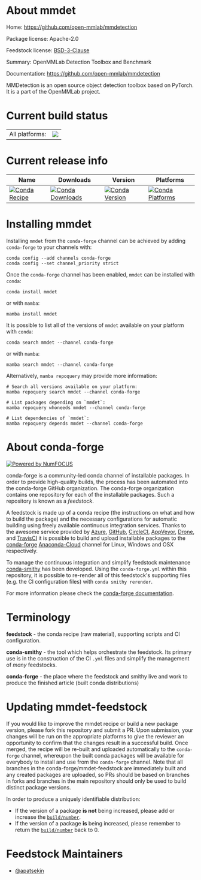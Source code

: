 About mmdet
===========

Home: https://github.com/open-mmlab/mmdetection

Package license: Apache-2.0

Feedstock license: [BSD-3-Clause](https://github.com/conda-forge/mmdet-feedstock/blob/main/LICENSE.txt)

Summary: OpenMMLab Detection Toolbox and Benchmark

Documentation: https://github.com/open-mmlab/mmdetection

MMDetection is an open source object detection toolbox based on PyTorch. It is a part of the OpenMMLab project.


Current build status
====================


<table><tr><td>All platforms:</td>
    <td>
      <a href="https://dev.azure.com/conda-forge/feedstock-builds/_build/latest?definitionId=16653&branchName=main">
        <img src="https://dev.azure.com/conda-forge/feedstock-builds/_apis/build/status/mmdet-feedstock?branchName=main">
      </a>
    </td>
  </tr>
</table>

Current release info
====================

| Name | Downloads | Version | Platforms |
| --- | --- | --- | --- |
| [![Conda Recipe](https://img.shields.io/badge/recipe-mmdet-green.svg)](https://anaconda.org/conda-forge/mmdet) | [![Conda Downloads](https://img.shields.io/conda/dn/conda-forge/mmdet.svg)](https://anaconda.org/conda-forge/mmdet) | [![Conda Version](https://img.shields.io/conda/vn/conda-forge/mmdet.svg)](https://anaconda.org/conda-forge/mmdet) | [![Conda Platforms](https://img.shields.io/conda/pn/conda-forge/mmdet.svg)](https://anaconda.org/conda-forge/mmdet) |

Installing mmdet
================

Installing `mmdet` from the `conda-forge` channel can be achieved by adding `conda-forge` to your channels with:

```
conda config --add channels conda-forge
conda config --set channel_priority strict
```

Once the `conda-forge` channel has been enabled, `mmdet` can be installed with `conda`:

```
conda install mmdet
```

or with `mamba`:

```
mamba install mmdet
```

It is possible to list all of the versions of `mmdet` available on your platform with `conda`:

```
conda search mmdet --channel conda-forge
```

or with `mamba`:

```
mamba search mmdet --channel conda-forge
```

Alternatively, `mamba repoquery` may provide more information:

```
# Search all versions available on your platform:
mamba repoquery search mmdet --channel conda-forge

# List packages depending on `mmdet`:
mamba repoquery whoneeds mmdet --channel conda-forge

# List dependencies of `mmdet`:
mamba repoquery depends mmdet --channel conda-forge
```


About conda-forge
=================

[![Powered by
NumFOCUS](https://img.shields.io/badge/powered%20by-NumFOCUS-orange.svg?style=flat&colorA=E1523D&colorB=007D8A)](https://numfocus.org)

conda-forge is a community-led conda channel of installable packages.
In order to provide high-quality builds, the process has been automated into the
conda-forge GitHub organization. The conda-forge organization contains one repository
for each of the installable packages. Such a repository is known as a *feedstock*.

A feedstock is made up of a conda recipe (the instructions on what and how to build
the package) and the necessary configurations for automatic building using freely
available continuous integration services. Thanks to the awesome service provided by
[Azure](https://azure.microsoft.com/en-us/services/devops/), [GitHub](https://github.com/),
[CircleCI](https://circleci.com/), [AppVeyor](https://www.appveyor.com/),
[Drone](https://cloud.drone.io/welcome), and [TravisCI](https://travis-ci.com/)
it is possible to build and upload installable packages to the
[conda-forge](https://anaconda.org/conda-forge) [Anaconda-Cloud](https://anaconda.org/)
channel for Linux, Windows and OSX respectively.

To manage the continuous integration and simplify feedstock maintenance
[conda-smithy](https://github.com/conda-forge/conda-smithy) has been developed.
Using the ``conda-forge.yml`` within this repository, it is possible to re-render all of
this feedstock's supporting files (e.g. the CI configuration files) with ``conda smithy rerender``.

For more information please check the [conda-forge documentation](https://conda-forge.org/docs/).

Terminology
===========

**feedstock** - the conda recipe (raw material), supporting scripts and CI configuration.

**conda-smithy** - the tool which helps orchestrate the feedstock.
                   Its primary use is in the construction of the CI ``.yml`` files
                   and simplify the management of *many* feedstocks.

**conda-forge** - the place where the feedstock and smithy live and work to
                  produce the finished article (built conda distributions)


Updating mmdet-feedstock
========================

If you would like to improve the mmdet recipe or build a new
package version, please fork this repository and submit a PR. Upon submission,
your changes will be run on the appropriate platforms to give the reviewer an
opportunity to confirm that the changes result in a successful build. Once
merged, the recipe will be re-built and uploaded automatically to the
`conda-forge` channel, whereupon the built conda packages will be available for
everybody to install and use from the `conda-forge` channel.
Note that all branches in the conda-forge/mmdet-feedstock are
immediately built and any created packages are uploaded, so PRs should be based
on branches in forks and branches in the main repository should only be used to
build distinct package versions.

In order to produce a uniquely identifiable distribution:
 * If the version of a package **is not** being increased, please add or increase
   the [``build/number``](https://docs.conda.io/projects/conda-build/en/latest/resources/define-metadata.html#build-number-and-string).
 * If the version of a package **is** being increased, please remember to return
   the [``build/number``](https://docs.conda.io/projects/conda-build/en/latest/resources/define-metadata.html#build-number-and-string)
   back to 0.

Feedstock Maintainers
=====================

* [@apatsekin](https://github.com/apatsekin/)

